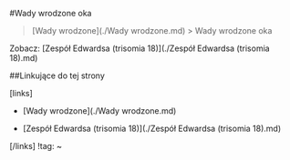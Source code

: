 #Wady wrodzone oka

> [Wady wrodzone](./Wady wrodzone.md) > Wady wrodzone oka

Zobacz: [Zespół Edwardsa (trisomia 18)](./Zespół Edwardsa (trisomia 18).md)





##Linkujące do tej strony

[links]

- [Wady wrodzone](./Wady wrodzone.md)

- [Zespół Edwardsa (trisomia 18)](./Zespół Edwardsa (trisomia 18).md)


[/links]
!tag:
~

